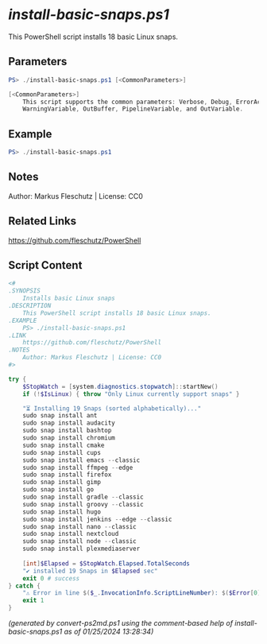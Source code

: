 *install-basic-snaps.ps1*
================

This PowerShell script installs 18 basic Linux snaps.

Parameters
----------
```powershell
PS> ./install-basic-snaps.ps1 [<CommonParameters>]

[<CommonParameters>]
    This script supports the common parameters: Verbose, Debug, ErrorAction, ErrorVariable, WarningAction, 
    WarningVariable, OutBuffer, PipelineVariable, and OutVariable.
```

Example
-------
```powershell
PS> ./install-basic-snaps.ps1

```

Notes
-----
Author: Markus Fleschutz | License: CC0

Related Links
-------------
https://github.com/fleschutz/PowerShell

Script Content
--------------
```powershell
<#
.SYNOPSIS
	Installs basic Linux snaps 
.DESCRIPTION
	This PowerShell script installs 18 basic Linux snaps.
.EXAMPLE
	PS> ./install-basic-snaps.ps1
.LINK
	https://github.com/fleschutz/PowerShell
.NOTES
	Author: Markus Fleschutz | License: CC0
#>

try {
	$StopWatch = [system.diagnostics.stopwatch]::startNew()
	if (!$IsLinux) { throw "Only Linux currently support snaps" }

	"⏳ Installing 19 Snaps (sorted alphabetically)..."
	sudo snap install ant
	sudo snap install audacity
	sudo snap install bashtop
	sudo snap install chromium
	sudo snap install cmake
	sudo snap install cups
	sudo snap install emacs --classic
	sudo snap install ffmpeg --edge
	sudo snap install firefox
	sudo snap install gimp
	sudo snap install go
	sudo snap install gradle --classic
	sudo snap install groovy --classic
	sudo snap install hugo
	sudo snap install jenkins --edge --classic 
	sudo snap install nano --classic
	sudo snap install nextcloud
	sudo snap install node --classic
	sudo snap install plexmediaserver
	
	[int]$Elapsed = $StopWatch.Elapsed.TotalSeconds
	"✔️ installed 19 Snaps in $Elapsed sec"
	exit 0 # success
} catch {
	"⚠️ Error in line $($_.InvocationInfo.ScriptLineNumber): $($Error[0])"
	exit 1
}
```

*(generated by convert-ps2md.ps1 using the comment-based help of install-basic-snaps.ps1 as of 01/25/2024 13:28:34)*
